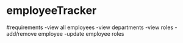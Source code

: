 # employeeTracker

#requirements
-view all employees
-view departments
-view roles
-add/remove employee
-update employee roles